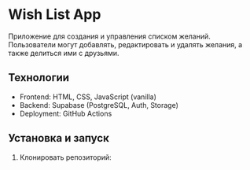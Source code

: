 # Wish List App

Приложение для создания и управления списком желаний. Пользователи могут добавлять, редактировать и удалять желания, а также делиться ими с друзьями.

## Технологии

- Frontend: HTML, CSS, JavaScript (vanilla)
- Backend: Supabase (PostgreSQL, Auth, Storage)
- Deployment: GitHub Actions

## Установка и запуск

1. Клонировать репозиторий: